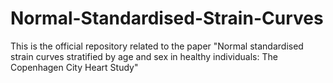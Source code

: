 # Normal-Standardised-Strain-Curves
This is the official repository related to the paper "Normal standardised strain curves stratified by age and sex in healthy individuals: The Copenhagen City Heart Study"
